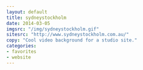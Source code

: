 ```yaml
---
layout: default
title: sydneystockholm
date: 2014-03-05
imgsrc: "/img/sydneystockholm.gif"
sitesrc: "http://www.sydneystockholm.com.au/"
copy: "Cool video background for a studio site."
categories:
- favorites
- website
---
```




